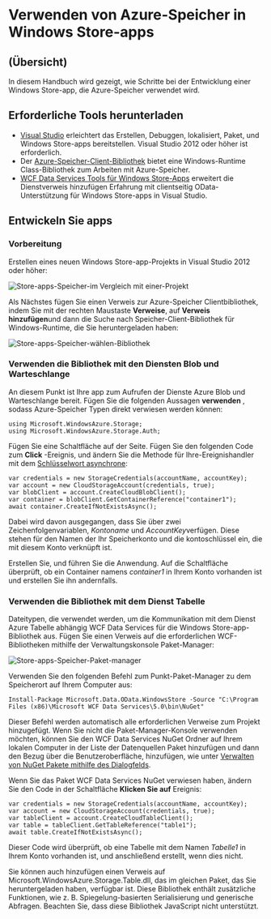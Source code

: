 <properties
    pageTitle="Verwenden von Azure-Speicher in Windows Store-apps | Microsoft Azure"
    description="Informationen Sie zum Windows Store-app erstellen, die Azure Blob, Warteschlange, Tabelle oder Datei Speicherung verwendet."
    services="storage"
    documentationCenter=""
    authors="tamram"
    manager="carmonm"
    editor="tysonn"/>

<tags
    ms.service="storage"
    ms.workload="storage"
    ms.tgt_pltfrm="mobile-windows-store"
    ms.devlang="dotnet"
    ms.topic="article"
    ms.date="10/18/2016"
    ms.author="tamram"/>
    
# <a name="how-to-use-azure-storage-in-windows-store-apps"></a>Verwenden von Azure-Speicher in Windows Store-apps

## <a name="overview"></a>(Übersicht)

In diesem Handbuch wird gezeigt, wie Schritte bei der Entwicklung einer Windows Store-app, die Azure-Speicher verwendet wird.

## <a name="download-required-tools"></a>Erforderliche Tools herunterladen

- [Visual Studio](https://www.visualstudio.com/en-us/visual-studio-homepage-vs.aspx) erleichtert das Erstellen, Debuggen, lokalisiert, Paket, und Windows Store-apps bereitstellen. Visual Studio 2012 oder höher ist erforderlich.
- Der [Azure-Speicher-Client-Bibliothek](https://www.nuget.org/packages/WindowsAzure.Storage) bietet eine Windows-Runtime Class-Bibliothek zum Arbeiten mit Azure-Speicher.
- [WCF Data Services Tools für Windows Store-Apps](http://www.microsoft.com/download/details.aspx?id=30714) erweitert die Dienstverweis hinzufügen Erfahrung mit clientseitig OData-Unterstützung für Windows Store-apps in Visual Studio.

## <a name="develop-apps"></a>Entwickeln Sie apps

### <a name="getting-ready"></a>Vorbereitung

Erstellen eines neuen Windows Store-app-Projekts in Visual Studio 2012 oder höher:

![Store-apps-Speicher-im Vergleich mit einer-Projekt][store-apps-storage-vs-project]

Als Nächstes fügen Sie einen Verweis zur Azure-Speicher Clientbibliothek, indem Sie mit der rechten Maustaste **Verweise**, auf **Verweis hinzufügen**und dann die Suche nach Speicher-Client-Bibliothek für Windows-Runtime, die Sie heruntergeladen haben:

![Store-apps-Speicher-wählen-Bibliothek][store-apps-storage-choose-library]

### <a name="using-the-library-with-the-blob-and-queue-services"></a>Verwenden die Bibliothek mit den Diensten Blob und Warteschlange

An diesem Punkt ist Ihre app zum Aufrufen der Dienste Azure Blob und Warteschlange bereit. Fügen Sie die folgenden Aussagen **verwenden** , sodass Azure-Speicher Typen direkt verwiesen werden können:

    using Microsoft.WindowsAzure.Storage;
    using Microsoft.WindowsAzure.Storage.Auth;

Fügen Sie eine Schaltfläche auf der Seite. Fügen Sie den folgenden Code zum **Click** -Ereignis, und ändern Sie die Methode für Ihre-Ereignishandler mit dem [Schlüsselwort asynchrone](http://msdn.microsoft.com/library/vstudio/hh156513.aspx):

    var credentials = new StorageCredentials(accountName, accountKey);
    var account = new CloudStorageAccount(credentials, true);
    var blobClient = account.CreateCloudBlobClient();
    var container = blobClient.GetContainerReference("container1");
    await container.CreateIfNotExistsAsync();

Dabei wird davon ausgegangen, dass Sie über zwei Zeichenfolgenvariablen, *Kontoname* und *AccountKey*verfügen. Diese stehen für den Namen der Ihr Speicherkonto und die kontoschlüssel ein, die mit diesem Konto verknüpft ist.

Erstellen Sie, und führen Sie die Anwendung. Auf die Schaltfläche überprüft, ob ein Container namens *container1* in Ihrem Konto vorhanden ist und erstellen Sie ihn andernfalls.

### <a name="using-the-library-with-the-table-service"></a>Verwenden die Bibliothek mit dem Dienst Tabelle

Dateitypen, die verwendet werden, um die Kommunikation mit dem Dienst Azure Tabelle abhängig WCF Data Services für die Windows Store-app-Bibliothek aus. Fügen Sie einen Verweis auf die erforderlichen WCF-Bibliotheken mithilfe der Verwaltungskonsole Paket-Manager:

![Store-apps-Speicher-Paket-manager][store-apps-storage-package-manager]

Verwenden Sie den folgenden Befehl zum Punkt-Paket-Manager zu dem Speicherort auf Ihrem Computer aus:

    Install-Package Microsoft.Data.OData.WindowsStore -Source "C:\Program Files (x86)\Microsoft WCF Data Services\5.0\bin\NuGet"

Dieser Befehl werden automatisch alle erforderlichen Verweise zum Projekt hinzugefügt. Wenn Sie nicht die Paket-Manager-Konsole verwenden möchten, können Sie den WCF Data Services NuGet Ordner auf Ihrem lokalen Computer in der Liste der Datenquellen Paket hinzufügen und dann den Bezug über die Benutzeroberfläche, hinzufügen, wie unter [Verwalten von NuGet Pakete mithilfe des Dialogfelds](http://docs.nuget.org/docs/start-here/Managing-NuGet-Packages-Using-The-Dialog).

Wenn Sie das Paket WCF Data Services NuGet verwiesen haben, ändern Sie den Code in der Schaltfläche **Klicken Sie auf** Ereignis:

    var credentials = new StorageCredentials(accountName, accountKey);
    var account = new CloudStorageAccount(credentials, true);
    var tableClient = account.CreateCloudTableClient();
    var table = tableClient.GetTableReference("table1");
    await table.CreateIfNotExistsAsync();

Dieser Code wird überprüft, ob eine Tabelle mit dem Namen *Tabelle1* in Ihrem Konto vorhanden ist, und anschließend erstellt, wenn dies nicht.

Sie können auch hinzufügen einen Verweis auf Microsoft.WindowsAzure.Storage.Table.dll, das im gleichen Paket, das Sie heruntergeladen haben, verfügbar ist. Diese Bibliothek enthält zusätzliche Funktionen, wie z. B. Spiegelung-basierten Serialisierung und generische Abfragen. Beachten Sie, dass diese Bibliothek JavaScript nicht unterstützt.



[store-apps-storage-vs-project]: ./media/storage-use-store-apps/store-apps-storage-vs-project.png
[store-apps-storage-choose-library]: ./media/storage-use-store-apps/store-apps-storage-choose-library.png
[store-apps-storage-package-manager]: ./media/storage-use-store-apps/store-apps-storage-package-manager.png
